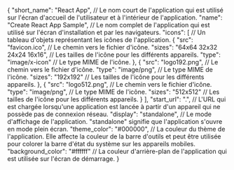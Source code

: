 {
  "short_name": "React App", // Le nom court de l'application qui est utilisé sur l'écran d'accueil de l'utilisateur et à l'intérieur de l'application.
  "name": "Create React App Sample", // Le nom complet de l'application qui est utilisé sur l'écran d'installation et par les navigateurs.
  "icons": [ // Un tableau d'objets représentant les icônes de l'application.
    {
      "src": "favicon.ico", // Le chemin vers le fichier d'icône.
      "sizes": "64x64 32x32 24x24 16x16", // Les tailles de l'icône pour les différents appareils.
      "type": "image/x-icon" // Le type MIME de l'icône.
    },
    {
      "src": "logo192.png", // Le chemin vers le fichier d'icône.
      "type": "image/png", // Le type MIME de l'icône.
      "sizes": "192x192" // Les tailles de l'icône pour les différents appareils.
    },
    {
      "src": "logo512.png", // Le chemin vers le fichier d'icône.
      "type": "image/png", // Le type MIME de l'icône.
      "sizes": "512x512" // Les tailles de l'icône pour les différents appareils.
    }
  ],
  "start_url": ".", // L'URL qui est chargée lorsqu'une application est lancée à partir d'un appareil qui ne possède pas de connexion réseau.
  "display": "standalone", // Le mode d'affichage de l'application. "standalone" signifie que l'application s'ouvre en mode plein écran.
  "theme_color": "#000000", // La couleur du thème de l'application. Elle affecte la couleur de la barre d'outils et peut être utilisée pour colorer la barre d'état du système sur les appareils mobiles.
  "background_color": "#ffffff" // La couleur d'arrière-plan de l'application qui est utilisée sur l'écran de démarrage.
}
